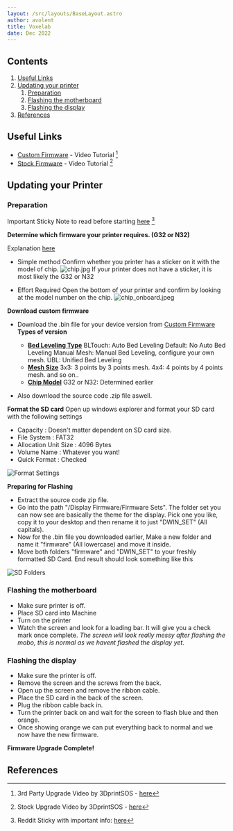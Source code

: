 ```yaml
---
layout: /src/layouts/BaseLayout.astro
author: avolent
title: Voxelab
date: Dec 2022
---
```


<!-- Table of Contents -->
<nav role="navigation" class="toc">

## Contents
1. [Useful Links](#useful-links)
1. [Updating your printer](#updating-your-printer)
	1. [Preparation](#preparation)
	1. [Flashing the motherboard](#flashing-the-motherboard)
	1. [Flashing the display](#flashing-the-display)
1. [References](#references)

</nav>

## Useful Links
- [Custom Firmware](https://github.com/alexqzd/Marlin/releases) - Video Tutorial [^3]
- [Stock Firmware](https://www.voxelab3dp.com/download) - Video Tutorial [^2]

## Updating your Printer

### Preparation

Important Sticky Note to read before starting [here](https://www.reddit.com/r/VoxelabAquila/comments/lvlzf2/sticky_post_with_links_to_important_posts/) [^1]

**Determine which firmware your printer requires. (G32 or N32)**

Explanation [here](https://www.reddit.com/r/VoxelabAquila/comments/ph1a7u/explanation_on_aquila_chips_from_voxelab_team/)
- Simple method
	Confirm whether you printer has a sticker on it with the model of chip.
![chip.jpg](/cortex/images/devices/voxelab/chip.jpg)
If your printer does not have a sticker, it is most likely the G32 or N32

- Effort Required
	Open the bottom of your printer and confirm by looking at the model number on the chip.
	![chip_onboard.jpeg](/cortex/images/devices/voxelab/chip_onboard.jpeg)

**Download custom firmware**

- Download the .bin file for your device version from [Custom Firmware](https://github.com/alexqzd/Marlin/releases)
	**Types of version**
	- **<u>Bed Leveling Type</u>**
	BLTouch: Auto Bed Leveling
	Default: No Auto Bed Leveling
	Manual Mesh: Manual Bed Leveling, configure your own mesh.
	UBL: Unified Bed Leveling
	- **<u>Mesh Size</u>**
	3x3: 3 points by 3 points mesh.
	4x4: 4 points by 4 points mesh.
	and so on..
	- **<u>Chip Model</u>**
	G32 or N32: Determined earlier

- Also download the source code .zip file aswell.

**Format the SD card**
Open up windows explorer and format your SD card with the following settings
- Capacity : Doesn't matter dependent on SD card size.
- File System : FAT32
- Allocation Unit Size : 4096 Bytes
- Volume Name : Whatever you want!
- Quick Format : Checked

![Format Settings](/cortex/images/devices/voxelab/format_settings.png)

**Preparing for Flashing**
- Extract the source code zip file.
- Go into the path "/Display Firmware/Firmware Sets". The folder set you can now see are basically the theme for the display. Pick one you like, copy it to your desktop and then rename it to just "DWIN_SET" (All capitals).
- Now for the .bin file you downloaded earlier, Make a new folder and name it "firmware" (All lowercase) and move it inside.
- Move both folders "firmware" and "DWIN_SET" to your freshly formatted SD Card.
End result should look something like this

![SD Folders](/cortex/images/devices/voxelab/sd_folders.png)

### Flashing the motherboard
- Make sure printer is off.
- Place SD card into Machine
- Turn on the printer
- Watch the screen and look for a loading bar. It will give you a check mark once complete.
*The screen will look really messy after flashing the mobo, this is normal as we havent flashed the display yet.*

### Flashing the display
- Make sure the printer is off.
- Remove the screen and the screws from the back.
- Open up the screen and remove the ribbon cable.
- Place the SD card in the back of the screen.
- Plug the ribbon cable back in.
- Turn the printer back on and wait for the screen to flash blue and then orange.
- Once showing orange we can put everything back to normal and we now have the new firmware.

**Firmware Upgrade Complete!**

## References

[^1]: Reddit Sticky with important info: [here](https://www.reddit.com/r/VoxelabAquila/comments/lvlzf2/sticky_post_with_links_to_important_posts/)
[^2]: Stock Upgrade Video by 3DprintSOS - [here](https://www.youtube.com/watch?v=6afQUIR6Dmo)
[^3]: 3rd Party Upgrade Video by 3DprintSOS - [here](https://www.youtube.com/watch?v=sQFsnIyJ5BM)

